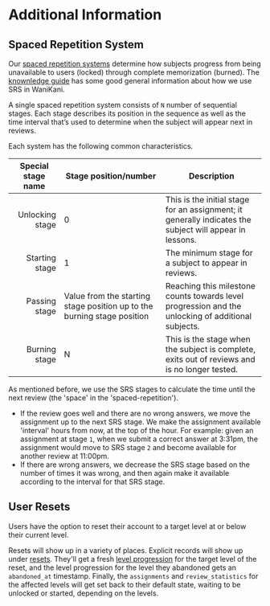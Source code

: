 # Additional Information

## Spaced Repetition System

Our [spaced repetition systems](#spaced-repetition-systems) determine how subjects progress from being unavailable to users (locked) through complete memorization (burned). The [knownledge guide](https://knowledge.wanikani.com/wanikani/srs-stages/) has some good general information about how we use SRS in WaniKani.

A single spaced repetition system consists of `N` number of sequential stages. Each stage describes its position in the sequence as well as the time interval that’s used to determine when the subject will appear next in reviews.

Each system has the following common characteristics.

<table>
  <thead>
    <tr>
      <th>Special stage name</th>
      <th>Stage position/number</th>
      <th>Description</th>
    </tr>
  </thead>
  <tbody>
    <tr>
      <td style="text-align: right;">Unlocking stage</td>
      <td>0</td>
      <td>This is the initial stage for an assignment; it generally indicates the subject will appear in lessons.</td>
    </tr>
    <tr>
      <td style="text-align: right;">Starting stage</td>
      <td>1</td>
      <td>The minimum stage for a subject to appear in reviews.</td>
    </tr>
    <tr>
      <td style="text-align: right;">Passing stage</td>
      <td>Value from the starting stage position up to the burning stage position</td>
      <td>Reaching this milestone counts towards level progression and the unlocking of additional subjects.</td>
    </tr>
    <tr>
      <td style="text-align: right;">Burning stage</td>
      <td>N</td>
      <td>This is the stage when the subject is complete, exits out of reviews and is no longer tested.</td>
    </tr>
  </tbody>
</table>

As mentioned before, we use the SRS stages to calculate the time until the next review (the 'space' in the 'spaced-repetition').

* If the review goes well and there are no wrong answers, we move the assignment up to the next SRS stage. We make the assignment available 'interval' hours from now, at the top of the hour. For example: given an assignment at stage `1`, when we submit a correct answer at 3:31pm, the assignment would move to SRS stage `2` and become available for another review at 11:00pm.
* If there are wrong answers, we decrease the SRS stage based on the number of times it was wrong, and then again make it available according to the interval for that SRS stage.

## User Resets

Users have the option to reset their account to a target level at or below their current level.

Resets will show up in a variety of places. Explicit records will show up under [resets](#resets). They'll get a fresh [level progression](#level-progressions) for the target level of the reset, and the level progression for the level they abandoned gets an `abandoned_at` timestamp. Finally, the `assignments` and `review_statistics` for the affected levels will get set back to their default state, waiting to be unlocked or started, depending on the levels.
